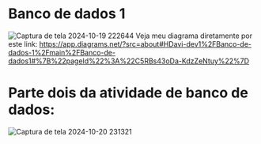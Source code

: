 # Banco de dados 1

![Captura de tela 2024-10-19 222644](https://github.com/user-attachments/assets/e3a1223c-8209-4912-a24f-0bbcf41fc352)
Veja meu diagrama diretamente por este link:
https://app.diagrams.net/?src=about#HDavi-dev1%2FBanco-de-dados-1%2Fmain%2FBanco-de-dados1#%7B%22pageId%22%3A%22C5RBs43oDa-KdzZeNtuy%22%7D


# Parte dois da atividade de banco de dados:
![Captura de tela 2024-10-20 231321](https://github.com/user-attachments/assets/be1ede2b-1555-4fb3-9324-4088f5621d27)
